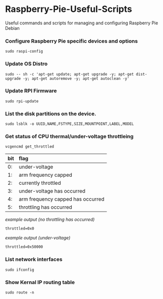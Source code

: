 # Raspberry-Pie-Useful-Scripts
Useful commands and scripts for managing and configuring Raspberry Pie Debian

### Configure Raspberry Pie specific devices and options
```
sudo raspi-config
```

### Update OS Distro
```
sudo -- sh -c 'apt-get update; apt-get upgrade -y; apt-get dist-upgrade -y; apt-get autoremove -y; apt-get autoclean -y'
```

### Update RPI Firmware
```
sudo rpi-update
```

### List the disk partitions on the device. 
```
sudo lsblk -o UUID,NAME,FSTYPE,SIZE,MOUNTPOINT,LABEL,MODEL
```

### Get status of CPU thermal/under-voltage throttleing 
```
vcgencmd get_throttled
```
|bit|flag|
|---|:---|
|0: |under-voltage|
|1: |arm frequency capped|
|2: |currently throttled |
|3: |under-voltage has occurred|
|4: |arm frequency capped has occurred|
|5: |throttling has occurred|

_example output (no throttling has occurred)_
```
throttled=0x0
```
_example output (under-voltage)_
```
throttled=0x50000
```

### List network interfaces
```
sudo ifconfig
```

### Show Kernal IP routing table
```
sudo route -n
```
